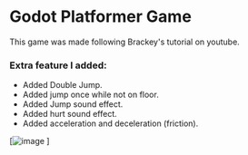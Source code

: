 # Godot Platformer Game

This game was made following Brackey's tutorial on youtube.


### Extra feature I added:
- Added Double Jump.
- Added jump once while not on floor.
- Added Jump sound effect.
- Added hurt sound effect.
- Added acceleration and deceleration (friction).


[![image](https://github.com/Praphulla06/Godot-Game/assets/155335759/946fd090-6ca0-40ac-9c55-03e4b5fc6944)
]
